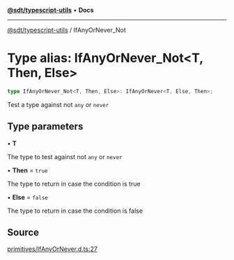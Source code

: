 [**@sdt/typescript-utils**](../README.md) • **Docs**

***

[@sdt/typescript-utils](../globals.md) / IfAnyOrNever\_Not

# Type alias: IfAnyOrNever\_Not\<T, Then, Else\>

```ts
type IfAnyOrNever_Not<T, Then, Else>: IfAnyOrNever<T, Else, Then>;
```

Test a type against not `any` or `never`

## Type parameters

• **T**

The type to test against not `any` or `never`

• **Then** = `true`

The type to return in case the condition is true

• **Else** = `false`

The type to return in case the condition is false

## Source

[primitives/IfAnyOrNever.d.ts:27](https://github.com/sylvaindethier/typescript-utils/blob/ab419bb948144c4ff1d3d3505b7f2f1b468a22c9/types/primitives/IfAnyOrNever.d.ts#L27)
